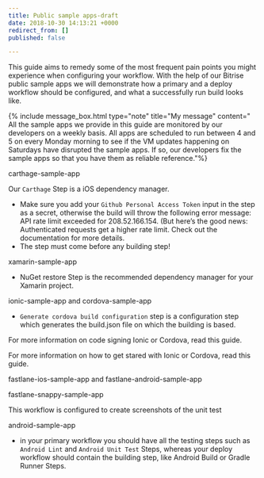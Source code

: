 ```yaml
---
title: Public sample apps-draft
date: 2018-10-30 14:13:21 +0000
redirect_from: []
published: false

---
```

This guide aims to remedy some of the most frequent pain points you might experience when configuring your workflow. With the help of our Bitrise public sample apps we will demonstrate how a primary and a deploy workflow should be configured, and what a successfully run build looks like.

{% include message_box.html type="note" title="My message" content=" All the sample apps we provide in this guide are monitored by our developers on a weekly basis. All apps are scheduled to run between 4 and 5 on every Monday morning to see if the VM updates happening on Saturdays have disrupted the sample apps. If so, our developers fix the sample apps so that you have them as reliable reference."%} 

carthage-sample-app

Our `Carthage` Step is a iOS dependency manager. 

* Make sure you add your `Github Personal Access Token` input in the step as a secret, otherwise the build will throw the following error message: API rate limit exceeded for 208.52.166.154. (But here’s the good news: Authenticated requests get a higher rate limit. Check out the documentation for more details. 
* The step must come before any building step! 

xamarin-sample-app

* NuGet restore Step is the recommended dependency manager for your Xamarin project.

ionic-sample-app and cordova-sample-app

* `Generate cordova build configuration` step is a configuration step which generates the build.json file on which the building is based.

For more information on code signing Ionic or Cordova, read this guide.

For more information on how to get stared with Ionic or Cordova, read this guide.

fastlane-ios-sample-app and fastlane-android-sample-app

fastlane-snappy-sample-app

This workflow is configured to create screenshots of the unit test

android-sample-app

* in your primary workflow you should have all the testing steps such as `Android Lint` and `Android Unit Test` Steps, whereas your deploy workflow should contain the building step, like Android Build or Gradle Runner Steps.